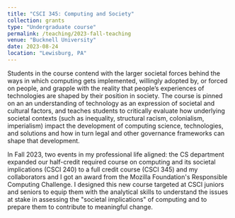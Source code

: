 ```yaml
---
title: "CSCI 345: Computing and Society"
collection: grants
type: "Undergraduate course"
permalink: /teaching/2023-fall-teaching
venue: "Bucknell University"
date: 2023-08-24
location: "Lewisburg, PA"
---
```



Students in the course contend with the larger societal forces behind the ways in which computing gets implemented, willingly adopted by, or forced on people, and grapple with the reality that people’s experiences of technologies are shaped by their position in society. The course is pinned on an an understanding of technology as an expression of societal and cultural factors, and teaches students to critically evaluate how underlying societal contexts (such as inequality, structural racism, colonialism, imperialism) impact the development of computing science, technologies, and solutions and how in turn legal and other governance frameworks can shape that development.

In Fall 2023, two events in my professional life aligned: the CS department expanded our half-credit required course on computing and its societal implications (CSCI 240) to a full credit course (CSCI 345) and my collaborators and I got an award from the Mozilla Foundation's Responsible Computing Challenge. I designed this new course targeted at CSCI juniors and seniors to equip them with the analytical skills to understand the issues at stake in assessing the "societal implications" of computing and to prepare them to contribute to meaningful change.

